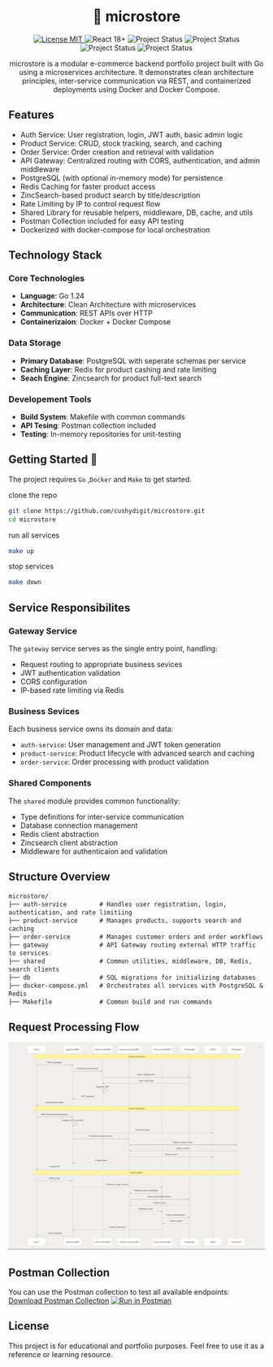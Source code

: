 <h1 align="center">
    🏬 microstore 
</h1>
<p align="center">
  <a href="https://github.com/cushydigit/microstore/LICENSE">
    <img src="https://img.shields.io/badge/license-MIT-green.svg" alt="License MIT">
  </a>
  <img src="https://img.shields.io/badge/Go-1.24-blue.svg" alt="React 18+">
  <img src="https://img.shields.io/badge/Build-Passing-brightgreen.svg" alt="Project Status">
  <img src="https://img.shields.io/badge/Docker-Enabled-blue.svg" alt="Project Status">
  <img src="https://img.shields.io/badge/Build-Passing-brightgreen.svg" alt="Project Status">
  <img src="https://img.shields.io/badge/PostgreSQL-Supported-blue.svg" alt="Project Status">
</p>
<p align="center">
microstore is a modular e-commerce backend portfolio project built with Go using a microservices architecture. It demonstrates clean architecture principles, inter-service communication via REST, and containerized deployments using Docker and Docker Compose.
</p>

## Features

- Auth Service: User registration, login, JWT auth, basic admin logic
- Product Service: CRUD, stock tracking, search, and caching
- Order Service: Order creation and retrieval with validation
- API Gateway: Centralized routing with CORS, authentication, and admin middleware
- PostgreSQL (with optional in-memory mode) for persistence
- Redis Caching for faster product access
- ZincSearch-based product search by title/description
- Rate Limiting by IP to control request flow
- Shared Library for reusable helpers, middleware, DB, cache, and utils
- Postman Collection included for easy API testing
- Dockerized with docker-compose for local orchestration


## Technology Stack 

### Core Technologies

- **Language**: Go 1.24
- **Architecture**: Clean Architecture with microservices
- **Communication**: REST APIs over HTTP
- **Containerizaion**: Docker + Docker Compose

### Data Storage

- **Primary Database**: PostgreSQL with seperate schemas per service
- **Caching Layer**: Redis for product cashing and rate limiting 
- **Seach Engine**: Zincsearch for product full-text search

### Developement Tools

- **Build System**: Makefile with common commands
- **API Tesing**: Postman collection included
- **Testing**: In-memory repositories for unit-testing

## Getting Started 🚀
The project requires `Go` ,`Docker` and `Make` to get started.

clone the repo
```bash
git clone https://github.com/cushydigit/microstore.git
cd microstore

```

run all services
```bash
make up

```

stop services
```bash
make down

```

## Service Responsibilites

### Gateway Service

The `gateway` service serves as the single entry point, handling:

- Request routing to appropriate business sevices
- JWT authentication validation
- CORS configuration
- IP-based rate limiting via Redis

### Business Sevices

Each business service owns its domain and data:

- `auth-service`: User management and JWT token generation
- `product-service`: Product lifecycle with advanced search and caching
- `order-service`: Order processing with product validation

### Shared Components

The `shared` module provides common functionality:

- Type definitions for inter-service communication
- Database connection management
- Redis client abstraction
- Zincsearch client abstraction
- Middleware for authenticaion and validation

## Structure Overview

```tree
microstore/
├── auth-service         # Handles user registration, login, authentication, and rate limitiing
├── product-service      # Manages products, supports search and caching
├── order-service        # Manages customer orders and order workflows
├── gateway              # API Gateway routing external HTTP traffic to services
├── shared               # Common utilities, middleware, DB, Redis, search clients
├── db                   # SQL migrations for initializing databases
├── docker-compose.yml   # Orchestrates all services with PostgreSQL & Redis
├── Makefile             # Common build and run commands

```

## Request Processing Flow

![App Screenshot](./assets/microstore_flow_overview.png)

## Postman Collection

You can use the Postman collection to test all available endpoints:
[Download Postman Collection](./postman/microstore.api.postman_collection.json)
[![Run in Postman](https://run.pstmn.io/button.svg)](https://www.postman.com/material-astronaut-37601285/cushydigit/folder/w8ksi5h/microstore-api?action=share&creator=21076955&ctx=documentatio)

## License

This project is for educational and portfolio purposes. Feel free to use it as a reference or learning resource.

